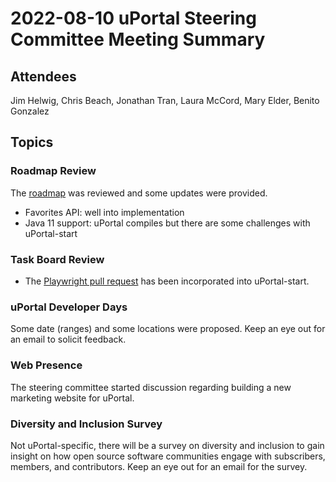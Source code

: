 # 2022-08-10 uPortal Steering Committee Meeting Summary

## Attendees

Jim Helwig, Chris Beach, Jonathan Tran, Laura McCord, Mary Elder, Benito Gonzalez

## Topics

### Roadmap Review

The [roadmap](../../roadmap.md) was reviewed and some updates were provided.

*   Favorites API: well into implementation
*   Java 11 support: uPortal compiles but there are some challenges with uPortal-start

### Task Board Review

*   The [Playwright pull request](https://github.com/uPortal-Project/uPortal-start/pull/571) has been incorporated into uPortal-start.

### uPortal Developer Days

Some date (ranges) and some locations were proposed. Keep an eye out for an email to solicit feedback.

### Web Presence

The steering committee started discussion regarding building a new marketing website for uPortal.

### Diversity and Inclusion Survey

Not uPortal-specific, there will be a survey on diversity and inclusion to gain insight on how open source software communities engage with subscribers, members, and contributors. Keep an eye out for an email for the survey.
